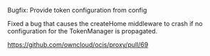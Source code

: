 Bugfix: Provide token configuration from config

Fixed a bug that causes the createHome middleware to crash if no configuration for the TokenManager is propagated.

https://github.com/owncloud/ocis/proxy/pull/69

